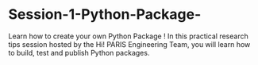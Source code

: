 # Session-1-Python-Package-
Learn how to create your own Python  Package ! In this practical research tips session hosted by the Hi! PARIS Engineering  Team, you will learn how to build, test and publish Python packages.
